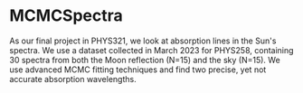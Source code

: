 # MCMCSpectra

As our final project in PHYS321, we look at absorption lines in the Sun's spectra. We use a dataset collected in March 2023 for PHYS258, containing 30 spectra from both the Moon reflection (N=15) and the sky (N=15). We use advanced MCMC fitting techniques and find two precise, yet not accurate absorption wavelengths.
